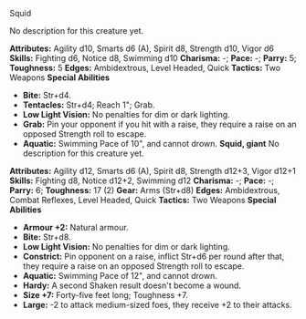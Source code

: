 Squid

No description for this creature yet.

**Attributes:** Agility d10, Smarts d6 (A), Spirit d8, Strength d10,
Vigor d6
**Skills:** Fighting d6, Notice d8, Swimming d10
**Charisma:** -; **Pace:** -; **Parry:** 5; **Toughness:** 5
**Edges:** Ambidextrous, Level Headed, Quick
**Tactics:** Two Weapons
**Special Abilities**
- **Bite:** Str+d4.
- **Tentacles:** Str+d4; Reach 1"; Grab.
- **Low Light Vision:** No penalties for dim or dark lighting.
- **Grab:** Pin your opponent if you hit with a raise, they require a
raise on an opposed Strength roll to escape.
- **Aquatic:** Swimming Pace of 10", and cannot drown.
**Squid, giant**
No description for this creature yet.

**Attributes:** Agility d12, Smarts d6 (A), Spirit d8, Strength d12+3,
Vigor d12+1
**Skills:** Fighting d8, Notice d12+2, Swimming d12
**Charisma:** -; **Pace:** -; **Parry:** 6; **Toughness:** 17 (2)
**Gear:** Arms (Str+d8)
**Edges:** Ambidextrous, Combat Reflexes, Level Headed, Quick
**Tactics:** Two Weapons
**Special Abilities**
- **Armour +2:** Natural armour.
- **Bite:** Str+d8.
- **Low Light Vision:** No penalties for dim or dark lighting.
- **Constrict:** Pin opponent on a raise, inflict Str+d6 per round after
that, they require a raise on an opposed Strength roll to escape.
- **Aquatic:** Swimming Pace of 12", and cannot drown.
- **Hardy:** A second Shaken result doesn't become a wound.
- **Size +7:** Forty-five feet long; Toughness +7.
- **Large:** -2 to attack medium-sized foes, they receive +2 to their
attacks.

